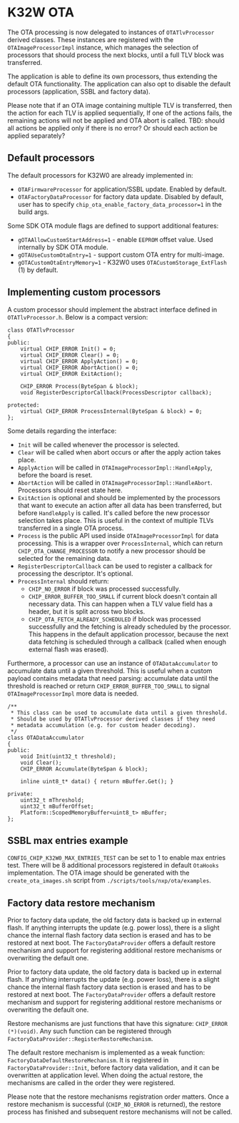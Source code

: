 # K32W OTA

The OTA processing is now delegated to instances of `OTATlvProcessor` derived classes.
These instances are registered with the `OTAImageProcessorImpl` instance, which manages the selection of processors that should process the next blocks, until a full TLV block was transferred.

The application is able to define its own processors, thus extending the default OTA functionality. The application can also opt to disable the default processors (application, SSBL and factory data).

Please note that if an OTA image containing multiple TLV is transferred, then the action for each TLV is applied sequentially,
If one of the actions fails, the remaining actions will not be applied and OTA abort is called.
TBD: should all actions be applied only if there is no error? Or should each action be applied separately?

## Default processors
The default processors for K32W0 are already implemented in:
* `OTAFirmwareProcessor` for application/SSBL update. Enabled by default.
* `OTAFactoryDataProcessor` for factory data update. Disabled by default, user has to specify `chip_ota_enable_factory_data_processor=1` in the build args.

Some SDK OTA module flags are defined to support additional features:
- `gOTAAllowCustomStartAddress=1` - enable `EEPROM` offset value. Used internally by SDK OTA module.
- `gOTAUseCustomOtaEntry=1` - support custom OTA entry for multi-image.
- `gOTACustomOtaEntryMemory=1` - K32W0 uses `OTACustomStorage_ExtFlash` (1) by default.

## Implementing custom processors
A custom processor should implement the abstract interface defined in `OTATlvProcessor.h`. Below is a compact version:
```
class OTATlvProcessor
{
public:
    virtual CHIP_ERROR Init() = 0;
    virtual CHIP_ERROR Clear() = 0;
    virtual CHIP_ERROR ApplyAction() = 0;
    virtual CHIP_ERROR AbortAction() = 0;
    virtual CHIP_ERROR ExitAction();

    CHIP_ERROR Process(ByteSpan & block);
    void RegisterDescriptorCallback(ProcessDescriptor callback);
    
protected:
    virtual CHIP_ERROR ProcessInternal(ByteSpan & block) = 0;
};

```
Some details regarding the interface:
* `Init` will be called whenever the processor is selected.
* `Clear` will be called when abort occurs or after the apply action takes place.
* `ApplyAction` will be called in `OTAImageProcessorImpl::HandleApply`, before the board is reset.
* `AbortAction` will be called in `OTAImageProcessorImpl::HandleAbort`. Processors should reset state here.
* `ExitAction` is optional and should be implemented by the processors that want to execute an action
after all data has been transferred, but before `HandleApply` is called. It's called before the new processor selection takes place. This is useful in the context
of multiple TLVs transferred in a single OTA process.
* `Process` is the public API used inside `OTAImageProcessorImpl` for data processing.
This is a wrapper over `ProcessInternal`, which can return `CHIP_OTA_CHANGE_PROCESSOR` to notify a new processor should be selected for the remaining data.
* `RegisterDescriptorCallback` can be used to register a callback for processing the descriptor. It's optional.
* `ProcessInternal` should return:
    * `CHIP_NO_ERROR` if block was processed successfully.
    * `CHIP_ERROR_BUFFER_TOO_SMALL` if current block doesn't contain all necessary data.
This can happen when a TLV value field has a header, but it is split across two blocks.
    * `CHIP_OTA_FETCH_ALREADY_SCHEDULED` if block was processed successfully and the fetching is already scheduled by the processor.
This happens in the default application processor, because the next data fetching is scheduled through a callback (called when enough external flash was erased).


Furthermore, a processor can use an instance of `OTADataAccumulator` to accumulate data until a given threshold.
This is useful when a custom payload contains metadata that need parsing: accumulate data until the threshold is reached or return `CHIP_ERROR_BUFFER_TOO_SMALL` to signal `OTAImageProcessorImpl` more data is needed.
```
/**
 * This class can be used to accumulate data until a given threshold.
 * Should be used by OTATlvProcessor derived classes if they need
 * metadata accumulation (e.g. for custom header decoding).
 */
class OTADataAccumulator
{
public:
    void Init(uint32_t threshold);
    void Clear();
    CHIP_ERROR Accumulate(ByteSpan & block);

    inline uint8_t* data() { return mBuffer.Get(); }

private:
    uint32_t mThreshold;
    uint32_t mBufferOffset;
    Platform::ScopedMemoryBuffer<uint8_t> mBuffer;
};
```

## SSBL max entries example
`CONFIG_CHIP_K32W0_MAX_ENTRIES_TEST` can be set to 1 to enable max entries test.
There will be 8 additional processors registered in default `OtaHooks` implementation. The OTA image should be generated with the `create_ota_images.sh` script from `./scripts/tools/nxp/ota/examples`.

## Factory data restore mechanism
Prior to factory data update, the old factory data is backed up in external flash.
If anything interrupts the update (e.g. power loss), there is a slight chance the
internal flash factory data section is erased and has to be restored at next boot.
The `FactoryDataProvider` offers a default restore mechanism and support for
registering additional restore mechanisms or overwriting the default one.

Prior to factory data update, the old factory data is backed up in external
flash. If anything interrupts the update (e.g. power loss), there is a slight
chance the internal flash factory data section is erased and has to be restored
at next boot. The `FactoryDataProvider` offers a default restore mechanism and
support for registering additional restore mechanisms or overwriting the default
one.

Restore mechanisms are just functions that have this signature:
`CHIP_ERROR (*)(void)`. Any such function can be registered through
`FactoryDataProvider::RegisterRestoreMechanism`.

The default restore mechanism is implemented as a weak function:
`FactoryDataDefaultRestoreMechanism`. It is registered in
`FactoryDataProvider::Init`, before factory data validation, and it can be
overwritten at application level. When doing the actual restore, the mechanisms
are called in the order they were registered.

Please note that the restore mechanisms registration order matters.
Once a restore mechanism is successful (`CHIP_NO_ERROR` is returned),
the restore process has finished and subsequent restore mechanisms will not be called.
